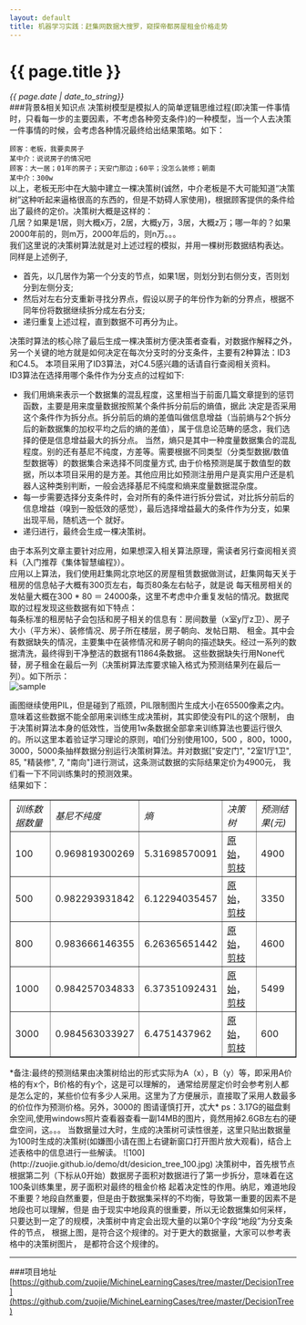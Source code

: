 ```yaml
---
layout: default
title: 机器学习实践：赶集网数据大搜罗，窥探帝都房屋租金价格走势
---
```

# {{ page.title }}   
*{{ page.date | date_to_string}}*   
###背景&相关知识点
决策树模型是模拟人的简单逻辑思维过程(即决策一件事情时，只看每一步的主要因素，不考虑各种旁支条件)的一种模型，当一个人去决策一件事情的时候，会考虑各种情况最终给出结果策略。如下：  

`顾客：老板，我要卖房子`   
`某中介：说说房子的情况吧`   
`顾客：大一居；01年的房子；天安门那边；60平；没怎么装修；朝南`   
`某中介：300w`   
以上，老板无形中在大脑中建立一棵决策树(诚然，中介老板是不大可能知道“决策树”这种听起来逼格很高的东西的，但是不妨碍人家使用)，根据顾客提供的条件给出了最终的定价。决策树大概是这样的：   
几居？如果是1居，则大概x万，2居，大概y万，3居，大概z万；哪一年的？如果2000年前的，则m万，2000年后的，则n万。。。   
我们这里说的决策树算法就是对上述过程的模拟，并用一棵树形数据结构表达。   
同样是上述例子,

* 首先，以几居作为第一个分支的节点，如果1居，则划分到右侧分支，否则划分到左侧分支;
* 然后对左右分支重新寻找分界点，假设以房子的年份作为新的分界点，根据不同年份将数据继续拆分成左右分支;
* 递归重复上述过程，直到数据不可再分为止。

决策时算法的核心除了最后生成一棵决策树方便决策者查看，对数据作解释之外，另一个关键的地方就是如何决定在每次分支时的分支条件，主要有2种算法：ID3和C4.5。
本项目采用了ID3算法，对C4.5感兴趣的话请自行查阅相关资料。   
ID3算法在选择用哪个条件作为分支点的过程如下:

* 我们用熵来表示一个数据集的混乱程度，这里相当于前面几篇文章提到的惩罚函数，主要是用来度量数据按照某个条件拆分前后的熵值，据此
决定是否采用这个条件作为拆分点。拆分前后的熵的差值叫做信息增益（当前熵与2个拆分后的新数据集的加权平均之后的熵的差值），属于信息论范畴的感念，我们选择的便是信息增益最大的拆分点。
当然，熵只是其中一种度量数据集合的混乱程度。别的还有基尼不纯度，方差等。需要根据不同类型（分类型数据/数值型数据等）的数据集合来选择不同度量方式, 由于价格预测是属于数值型的数据，所以本项目采用的是方差。其他应用比如预测注册用户是真实用户还是机器人这种类别判断，一般会选择基尼不纯度和熵来度量数据混杂度。
* 每一步需要选择分支条件时，会对所有的条件进行拆分尝试，对比拆分前后的信息增益（嗅到一股低效的感觉），最后选择增益最大的条件作为分支，如果出现平局，随机选一个
就好。
* 递归进行，最终会生成一棵决策树。

由于本系列文章主要针对应用，如果想深入相关算法原理，需读者另行查阅相关资料（入门推荐《集体智慧编程》）。   
应用以上算法，我们使用赶集网北京地区的房屋租赁数据做测试，赶集网每天关于租房的信息帖子大概有300页左右，每页80条左右帖子，就是说
每天租房相关的发帖量大概在300 * 80 ＝ 24000条，这里不考虑中介重复发帖的情况。数据爬取的过程发现这些数据有如下特点：   
每条标准的租房帖子会包括和房子相关的信息有：房间数量（x室y厅z卫）、房子大小（平方米）、装修情况、房子所在楼层，房子朝向、发帖日期、
租金。其中会有数据缺失的情况，主要集中在装修情况和房子朝向的描述缺失。经过一系列的数据清洗，最终得到干净整洁的数据有11864条数据。
这些数据缺失行用None代替，房子租金在最后一列（决策树算法库要求输入格式为预测结果列在最后一列）。如下所示：   
![sample](http://zuojie.github.io/demo/dt/dt_2.png)

画图继续使用PIL，但是碰到了瓶颈，PIL限制图片生成大小在65500像素之内。意味着这些数据不能全部用来训练生成决策树，其实即使没有PIL的这个限制，
由于决策树算法本身的低效性，当使用1w条数据全部拿来训练算法也要运行很久的。所以这里本着验证学习理论的原则，咱们分别使用100，500
，800，1000，3000，5000条抽样数据分别运行决策树算法。并对数据["安定门", "2室1厅1卫", 85, "精装修", 7, "南向"]进行测试，这条测试数据的实际结果定价为4900元，
我们看一下不同训练集时的预测效果。   
结果如下：
<table border="1px" cellspacing="0px">
<tbody>
<tr>	
	<td><em>训练数据数量</em></td>
	<td><em>基尼不纯度</em></td>
	<td><em>熵</em></td>
	<td><em>决策树</em></td>
	<td><em>预测结果(元)</em></td>
</tr>
<tr>
	<td>100</td>
	<td>0.969819300269</td>
	<td>5.31698570091</td>
	<td><a href="http://zuojie.github.io/demo/dt/desicion_tree_100.jpg" target="about:_blank">原始</a>，<a href="http://zuojie.github.io/demo/dt/desicion_tree_prune_100.jpg" target="about:_blank">剪枝</a></td>
	<td>4900</td>
</tr>
<tr>
	<td>500</td>
	<td>0.982293931842</td>
	<td>6.12294035457</td>
	<td><a href="http://zuojie.github.io/demo/dt/desicion_tree_500.jpg" target="about:_blank">原始</a>，<a href="http://zuojie.github.io/demo/dt/desicion_tree_prune_500.jpg" target="about:_blank">剪枝</a></td>
	<td>3350</td>
</tr>
<tr>
	<td>800</td>
	<td>0.983666146355</td>
	<td>6.26365651442</td>
	<td><a href="http://zuojie.github.io/demo/dt/desicion_tree_800.jpg" target="about:_blank">原始</a>，<a href="http://zuojie.github.io/demo/dt/desicion_tree_prune_800.jpg" target="about:_blank">剪枝</a></td>
	<td>4600</td>
</tr>
<tr>
	<td>1000</td>
	<td>0.984257034833</td>
	<td>6.37351092431</td>
	<td><a href="http://zuojie.github.io/demo/dt/desicion_tree_1000.jpg" target="about:_blank">原始</a>，<a href="http://zuojie.github.io/demo/dt/desicion_tree_prune_1000.jpg" target="about:_blank">剪枝</a></td>
	<td>5499</td>
</tr>
<tr>
	<td>3000</td>
	<td>0.984563033927</td>
	<td>6.4751437962</td>
	<td><a href="http://zuojie.github.io/demo/dt/desicion_tree_3000.jpg" target="about:_blank">原始</a>，<a href="http://zuojie.github.io/demo/dt/desicion_tree_prune_3000.jpg" target="about:_blank">剪枝</a></td>
	<td>600</td>
</tr>
</tbody>
</table>
*备注:最终的预测结果由决策树给出的形式实际为A（x），B（y）等，即采用A价格的有x个，B价格的有y个，这是可以理解的，
通常给房屋定价时会参考别人都是怎么定的，某些价位有多少人采用。这里为了方便展示，直接取了采用人数最多的价位作为预测价格。另外，3000的
图请谨慎打开，忒大*   
ps：3.17G的磁盘剩余空间,使用windows照片查看器查看一副14MB的图片，竟然用掉2.6GB左右的硬盘空间，这。。。   
当数据量过大时，生成的决策树可读性很差，这里只贴出数据量为100时生成的决策树(如嫌图小请在图上右键新窗口打开图片放大观看)，结合上述表格中的信息进行一些解读。
![100](http://zuojie.github.io/demo/dt/desicion_tree_100.jpg)
决策树中，首先根节点根据第二列（下标从0开始）数据房子面积对数据进行了第一步拆分，意味着在这100条训练集里，房子面积对最终的租金价格
起着决定性的作用。纳尼，难道地段不重要？地段自然重要，但是由于数据集采样的不均衡，导致第一重要的因素不是地段也可以理解，但是
由于现实中地段真的很重要，所以无论数据集如何采样，只要达到一定了的规模，决策树中肯定会出现大量的以第0个字段“地段”为分支条件的节点，
根据上图，是符合这个规律的。对于更大的数据量，大家可以参考表格中的决策树图片， 是都符合这个规律的。    


___

###项目地址
[https://github.com/zuojie/MichineLearningCases/tree/master/DecisionTree](https://github.com/zuojie/MichineLearningCases/tree/master/DecisionTree)
